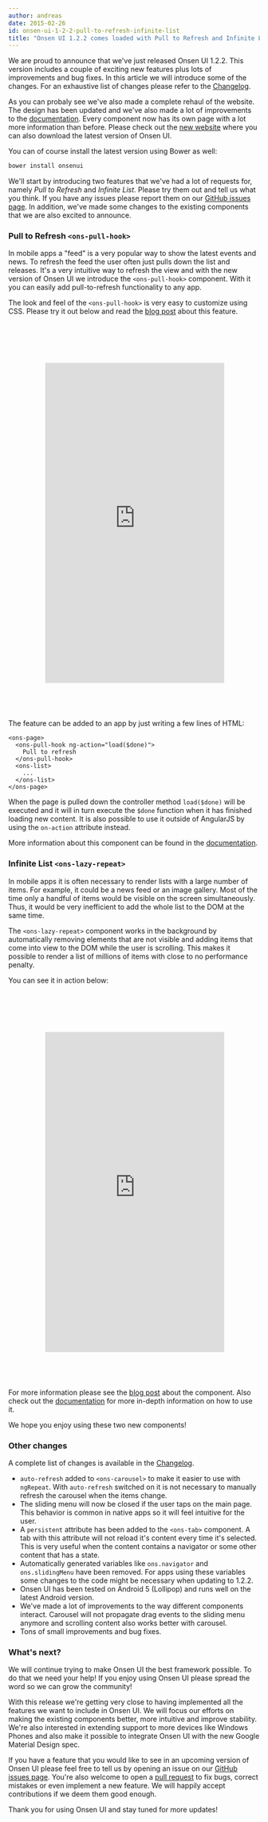 ```yaml
---
author: andreas
date: 2015-02-26
id: onsen-ui-1-2-2-pull-to-refresh-infinite-list 
title: "Onsen UI 1.2.2 comes loaded with Pull to Refresh and Infinite Lists!"
---
```


We are proud to announce that we've just released Onsen UI 1.2.2. This version includes a couple of exciting new features plus lots of improvements and bug fixes. In this article we will introduce some of the changes. For an exhaustive list of changes please refer to the [Changelog](https://github.com/OnsenUI/OnsenUI/blob/master/CHANGELOG.md).

As you can probaly see we've also made a complete rehaul of the website. The design has been updated and we've also made a lot of improvements to the [documentation](/docs.html). Every component now has its own page with a lot more information than before. Please check out the [new website](/) where you can also download the latest version of Onsen UI.

<!-- more -->

You can of course install the latest version using Bower as well:

```bash
bower install onsenui
```

We'll start by introducing two features that we've had a lot of requests for, namely _Pull to Refresh_ and _Infinite List_. Please try them out and tell us what you think. If you have any issues please report them on our [GitHub issues page](https://github.com/OnsenUI/OnsenUI/issues). In addition, we've made some changes to the existing components that we are also excited to announce.

### Pull to Refresh `<ons-pull-hook>`

In mobile apps a "feed" is a very popular way to show the latest events and news. To refresh the feed the user often just pulls down the list and releases. It's a very intuitive way to refresh the view and with the new version of Onsen UI we introduce the `<ons-pull-hook>` component. With it you can easily add pull-to-refresh functionality to any app. 

The look and feel of the `<ons-pull-hook>` is very easy to customize using CSS. Please try it out below and read the [blog post](/blog/sneak-peeking-1-2-2-pull-hook/) about this feature.

<iframe style="background-image: url('/blog/content/images/2015/Feb/nexus5.png'); padding: 65px 9px 58px 11px;  display:block; margin:auto;margin-top:30px; border:none;" src="https://andipavllo.github.io/OnsenUI-PullHook/www/index.html"  width="359" height="640" scrolling="no"></iframe>

The feature can be added to an app by just writing a few lines of HTML:

```
<ons-page>
  <ons-pull-hook ng-action="load($done)">
    Pull to refresh
  </ons-pull-hook>
  <ons-list>
    ...
  </ons-list>
</ons-page>
```

When the page is pulled down the controller method `load($done)` will be executed and it will in turn execute the `$done` function when it has finished loading new content. It is also possible to use it outside of AngularJS by using the `on-action` attribute instead.

More information about this component can be found in the [documentation](/reference/ons-pull-hook.html).

### Infinite List `<ons-lazy-repeat>`

In mobile apps it is often necessary to render lists with a large number of items. For example, it could be a news feed or an image gallery. Most of the time only a handful of items would be visible on the screen simultaneously. Thus, it would be very inefficient to add the whole list to the DOM at the same time.

The `<ons-lazy-repeat>` component works in the background by automatically removing elements that are not visible and adding items that come into view to the DOM while the user is scrolling. This makes it possible to render a list of millions of items with close to no performance penalty.

You can see it in action below:

<iframe style="background-image: url('/blog/content/images/2015/Feb/nexus5.png'); padding: 65px 9px 58px 11px;  display:block; margin:auto;margin-top:30px; border:none;" src="https://frankdiox.github.io/OnsenUI-LazyRepeat/"  width="359" height="640" scrolling="no"></iframe>

For more information please see the [blog post](/blog/onsenui-1-2-2-new-components-lazy-repeat/) about the component. Also check out the [documentation](/reference/ons-lazy-repeat.html) for more in-depth information on how to use it.

We hope you enjoy using these two new components!

### Other changes

A complete list of changes is available in the [Changelog](https://github.com/OnsenUI/OnsenUI/blob/master/CHANGELOG.md).

* `auto-refresh` added to `<ons-carousel>` to make it easier to use with `ngRepeat`. With `auto-refresh` switched on it is not necessary to manually refresh the carousel when the items change.
* The sliding menu will now be closed if the user taps on the main page. This behavior is common in native apps so it will feel intuitive for the user.
* A `persistent` attribute has been added to the `<ons-tab>` component. A tab with this attribute will not reload it's content every time it's selected. This is very useful when the content contains a navigator or some other content that has a state.
* Automatically generated variables like `ons.navigator` and `ons.slidingMenu` have been removed. For apps using these variables some changes to the code might be necessary when updating to 1.2.2.
* Onsen UI has been tested on Android 5 (Lollipop) and runs well on the latest Android version.
* We've made a lot of improvements to the way different components interact. Carousel will not propagate drag events to the sliding menu anymore and scrolling content also works better with carousel.
* Tons of small improvements and bug fixes.

### What's next?

We will continue trying to make Onsen UI the best framework possible. To do that we need your help! If you enjoy using Onsen UI please spread the word so we can grow the community!

With this release we're getting very close to having implemented all the features we want to include in Onsen UI. We will focus our efforts on making the existing components better, more intuitive and improve stability. We're also interested in extending support to more devices like Windows Phones and also make it possible to integrate Onsen UI with the new Google Material Design spec.

If you have a feature that you would like to see in an upcoming version of Onsen UI please feel free to tell us by opening an issue on our [GitHub issues page](https://github.com/OnsenUI/OnsenUI/issues). You're also welcome to open a [pull request](https://github.com/OnsenUI/OnsenUI/pulls) to fix bugs, correct mistakes or even implement a new feature. We will happily accept contributions if we deem them good enough. 

Thank you for using Onsen UI and stay tuned for more updates!
